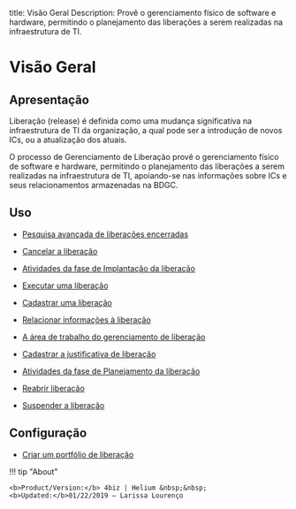 title: Visão Geral
Description: Provê o gerenciamento físico de software e hardware, permitindo o planejamento das liberações a serem realizadas na infraestrutura de TI.
# Visão Geral


Apresentação
------------

Liberação (release) é definida como uma mudança significativa na infraestrutura
de TI da organização, a qual pode ser a introdução de novos ICs, ou a
atualização dos atuais.

O processo de Gerenciamento de Liberação provê o gerenciamento físico de
software e hardware, permitindo o planejamento das liberações a serem realizadas
na infraestrutura de TI, apoiando-se nas informações sobre ICs e seus
relacionamentos armazenadas na BDGC.


Uso
-------

- [Pesquisa avançada de liberações encerradas](/pt-br/4biz-helium/processes/release/use/advanced-search-for-release.html)
 
- [Cancelar a liberação](/pt-br/4biz-helium/processes/release/use/cancel-release.html)

- [Atividades da fase de Implantação da liberação](/pt-br/4biz-helium/processes/release/use/deployment-release-activities.html)

- [Executar uma liberação](/pt-br/4biz-helium/processes/release/use/execute-release.html)

- [Cadastrar uma liberação](/pt-br/4biz-helium/processes/release/use/register-release-request.html)

- [Relacionar informações à liberação](/pt-br/4biz-helium/processes/release/use/relate-information-to-release.html)
   
- [A área de trabalho do gerenciamento de liberação](/pt-br/4biz-helium/processes/release/use/release-desktop.html)
   
- [Cadastrar a justificativa de liberação](/pt-br/4biz-helium/processes/release/use/release-justification.html)

- [Atividades da fase de Planejamento da liberação](/pt-br/4biz-helium/processes/release/use/release-planning-activities.html)
   
- [Reabrir liberação](/pt-br/4biz-helium/processes/release/use/reopen-release.html)

- [Suspender a liberação](/pt-br/4biz-helium/processes/release/use/suspend-release.html)

Configuração
-----------------

- [Criar um portfólio de liberação](/pt-br/4biz-helium/processes/release/configuration/release-portfolio.html)
  
!!! tip "About"

    <b>Product/Version:</b> 4biz | Helium &nbsp;&nbsp;
    <b>Updated:</b>01/22/2019 – Larissa Lourenço

